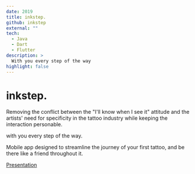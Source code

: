 ```yaml
---
date: 2019
title: inkstep.
github: inkstep
external: ""
tech:
  - Java
  - Dart
  - Flutter
description: >
  With you every step of the way
highlight: false
---
```


# inkstep.
Removing the conflict between the "I'll know when I see it" attitude and the artists' need for specificity in the tattoo industry while keeping the interaction personable.

with you every step of the way.

Mobile app designed to streamline the journey of your first tattoo, and be there like a friend throughout it.

[Presentation](https://docs.google.com/presentation/d/1opLx9JsFNvtbFvzewIrgcovOuTjsMMMpG0Z0BGvckRA/edit#slide=id.g584679832c_0_269)
